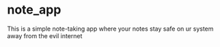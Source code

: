 # note_app

This is a simple note-taking app where your notes stay safe on ur system away from the evil internet